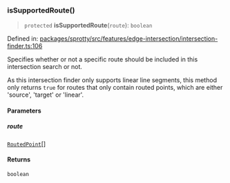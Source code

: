 
### isSupportedRoute()

> `protected` **isSupportedRoute**(`route`): `boolean`

Defined in: [packages/sprotty/src/features/edge-intersection/intersection-finder.ts:106](https://github.com/eclipse-sprotty/sprotty/blob/f9b2433481cc27a1ac0c92d525a92039ae7f6c76/packages/sprotty/src/features/edge-intersection/intersection-finder.ts#L106)

Specifies whether or not a specific route should be included in this intersection search or not.

As this intersection finder only supports linear line segments, this method only returns `true`
for routes that only contain routed points, which are either 'source', 'target' or 'linear'.

#### Parameters

##### route

[`RoutedPoint`](../Interface.RoutedPoint)[]

#### Returns

`boolean`
